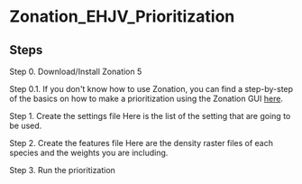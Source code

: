 # **Zonation_EHJV_Prioritization**

## Steps

Step 0. Download/Install Zonation 5 

Step 0.1. If you don't know how to use Zonation, you can find a step-by-step of the basics on how to make a prioritization using the Zonation GUI [here](https://github.com/angelXmonster/Zonation_EHJV_Prioritization/tree/main/Step0_1).

Step 1. Create the settings file
Here is the list of the setting that are going to be used.  

Step 2. Create the features file
Here are the density raster files of each species and the weights you are including.

Step 3. Run the prioritization
  



